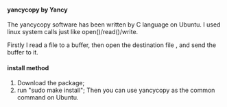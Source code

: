 ####  yancycopy by Yancy   ####
The yancycopy software has been written by C language on Ubuntu.
I used linux system calls just like open()/read()/write.

Firstly I read a file to a buffer, 
then open the destination file , and send the buffer to it.

####   install method    #####
1. Download the package;
2. run "sudo make install";
Then you can use yancycopy as the common command on Ubuntu.
